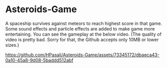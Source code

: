 # Asteroids-Game
A spaceship survives against meteors to reach highest score in that game. Some sound effects and particle effects are added to make game more entertaining.
You can see the gameplay at the below video. (The quality of video is pretty bad. Sorry for that, the Github accepts only 10MB or lower sizes.)


https://github.com/HPasali/Asteroids-Game/assets/73345172/dbaeca43-0a10-45a8-9d08-5baddd512abf

